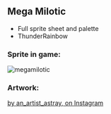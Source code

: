 ## Mega Milotic
- Full sprite sheet and palette
- ThunderRainbow

### Sprite in game:
![megamilotic](https://github.com/Pawkkie/Team-Aquas-Asset-Repo/assets/75729017/111612b8-4870-40f8-83d7-67e5af9ee870)

### Artwork: 
[by an_artist_astray, on Instagram](https://www.instagram.com/an_artist_astray/p/CqQO8LFL8Rn/?img_index=1)
